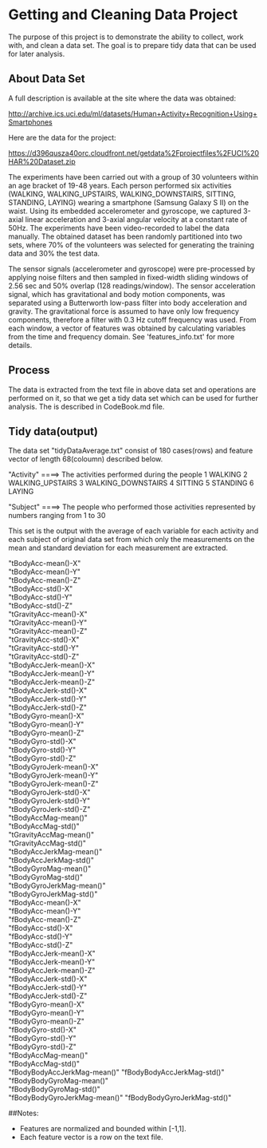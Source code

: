 # Getting and Cleaning Data Project

The purpose of this project is to demonstrate the ability to collect, work with, and clean a data set. The goal is to prepare tidy data that can be used for later analysis.

## About Data Set

A full description is available at the site where the data was obtained:

http://archive.ics.uci.edu/ml/datasets/Human+Activity+Recognition+Using+Smartphones

Here are the data for the project:

https://d396qusza40orc.cloudfront.net/getdata%2Fprojectfiles%2FUCI%20HAR%20Dataset.zip	

The experiments have been carried out with a group of 30 volunteers within an age bracket of 19-48 years. Each person performed six activities (WALKING, WALKING_UPSTAIRS, WALKING_DOWNSTAIRS, SITTING, STANDING, LAYING) wearing a smartphone (Samsung Galaxy S II) on the waist. Using its embedded accelerometer and gyroscope, we captured 3-axial linear acceleration and 3-axial angular velocity at a constant rate of 50Hz. The experiments have been video-recorded to label the data manually. The obtained dataset has been randomly partitioned into two sets, where 70% of the volunteers was selected for generating the training data and 30% the test data. 

The sensor signals (accelerometer and gyroscope) were pre-processed by applying noise filters and then sampled in fixed-width sliding windows of 2.56 sec and 50% overlap (128 readings/window). The sensor acceleration signal, which has gravitational and body motion components, was separated using a Butterworth low-pass filter into body acceleration and gravity. The gravitational force is assumed to have only low frequency components, therefore a filter with 0.3 Hz cutoff frequency was used. From each window, a vector of features was obtained by calculating variables from the time and frequency domain. See 'features_info.txt' for more details.

## Process

The data is extracted from the text file in above data set and operations are performed on it, so that we get a tidy data set which can be used for further analysis. The is described in CodeBook.md file.

## Tidy data(output)

The data set "tidyDataAverage.txt" consist of 180 cases(rows) and feature vector of length 68(coloumn) described below. 

"Activity"  ====> The activities performed during the people 
1 WALKING
 2 WALKING_UPSTAIRS
 3 WALKING_DOWNSTAIRS
 4 SITTING
5 STANDING 
6 LAYING


"Subject"   ====> The people who performed those activities represented by numbers ranging from 1 to 30
                  
This set is the output with the average of each variable for each activity and each subject of original data set from which only the measurements on the mean and standard deviation for each measurement are extracted.

"tBodyAcc-mean()-X"        
"tBodyAcc-mean()-Y"           
"tBodyAcc-mean()-Z"           
"tBodyAcc-std()-X"           
"tBodyAcc-std()-Y"            
"tBodyAcc-std()-Z"            
"tGravityAcc-mean()-X"       
"tGravityAcc-mean()-Y"        
"tGravityAcc-mean()-Z"        
"tGravityAcc-std()-X"        
"tGravityAcc-std()-Y"         
"tGravityAcc-std()-Z"         
"tBodyAccJerk-mean()-X"      
"tBodyAccJerk-mean()-Y"       
"tBodyAccJerk-mean()-Z"       
"tBodyAccJerk-std()-X"       
"tBodyAccJerk-std()-Y"        
"tBodyAccJerk-std()-Z"        
"tBodyGyro-mean()-X"         
"tBodyGyro-mean()-Y"          
"tBodyGyro-mean()-Z"          
"tBodyGyro-std()-X"          
"tBodyGyro-std()-Y"           
"tBodyGyro-std()-Z"           
"tBodyGyroJerk-mean()-X"     
"tBodyGyroJerk-mean()-Y"      
"tBodyGyroJerk-mean()-Z"      
"tBodyGyroJerk-std()-X"      
"tBodyGyroJerk-std()-Y"       
"tBodyGyroJerk-std()-Z"       
"tBodyAccMag-mean()"         
"tBodyAccMag-std()"           
"tGravityAccMag-mean()"       
"tGravityAccMag-std()"       
"tBodyAccJerkMag-mean()"      
"tBodyAccJerkMag-std()"       
"tBodyGyroMag-mean()"        
"tBodyGyroMag-std()"          
"tBodyGyroJerkMag-mean()"     
"tBodyGyroJerkMag-std()"     
"fBodyAcc-mean()-X"           
"fBodyAcc-mean()-Y"           
"fBodyAcc-mean()-Z"          
"fBodyAcc-std()-X"            
"fBodyAcc-std()-Y"            
"fBodyAcc-std()-Z"           
"fBodyAccJerk-mean()-X"       
"fBodyAccJerk-mean()-Y"       
"fBodyAccJerk-mean()-Z"      
"fBodyAccJerk-std()-X"        
"fBodyAccJerk-std()-Y"        
"fBodyAccJerk-std()-Z"       
"fBodyGyro-mean()-X"          
"fBodyGyro-mean()-Y"          
"fBodyGyro-mean()-Z"         
"fBodyGyro-std()-X"           
"fBodyGyro-std()-Y"           
"fBodyGyro-std()-Z"          
"fBodyAccMag-mean()"          
"fBodyAccMag-std()"           
"fBodyBodyAccJerkMag-mean()" 
"fBodyBodyAccJerkMag-std()"   
"fBodyBodyGyroMag-mean()"     
"fBodyBodyGyroMag-std()"     
"fBodyBodyGyroJerkMag-mean()" 
"fBodyBodyGyroJerkMag-std()" 
 
##Notes: 

- Features are normalized and bounded within [-1,1].
- Each feature vector is a row on the text file. 